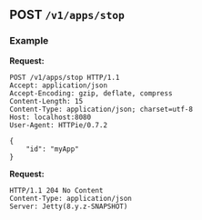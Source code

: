 ## POST `/v1/apps/stop`

### Example

**Request:**

```
POST /v1/apps/stop HTTP/1.1
Accept: application/json
Accept-Encoding: gzip, deflate, compress
Content-Length: 15
Content-Type: application/json; charset=utf-8
Host: localhost:8080
User-Agent: HTTPie/0.7.2

{
    "id": "myApp"
}
```


**Request:**

```
HTTP/1.1 204 No Content
Content-Type: application/json
Server: Jetty(8.y.z-SNAPSHOT)


```